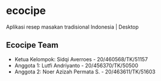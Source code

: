 # ecocipe
Aplikasi resep masakan tradisional Indonesia | Desktop

## Ecocipe Team
- Ketua Kelompok: Sidqi Averroes - 20/460568/TK/51157
- Anggota 1: Lutfi Andriyanto - 20/456370/TK/50500
- Anggota 2: Noer Azizah Permata S. - 20/463611/TK/51603

